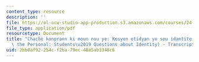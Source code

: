 ```yaml
---
content_type: resource
description: ''
file: https://ol-ocw-studio-app-production.s3.amazonaws.com/courses/24-908-creole-languages-and-caribbean-identities-spring-2017/2bb0af92254cf2ba79ec48a5ab3348c6_MIT24_908S17_Rooted_in_Personal_Creole_300k.pdf
file_type: application/pdf
resourcetype: Document
title: "Chache konprann ki moun nou ye: Kesyon etidyan yo sou idantite (Rooted in\
  \ the Personal: Students\u2019 Questions about Identity) - Transcript"
uid: 2bb0af92-254c-f2ba-79ec-48a5ab3348c6
---
```

